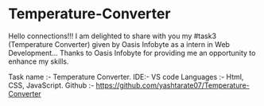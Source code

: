 # Temperature-Converter
Hello connections!!!
I am delighted to share with you my #task3 (Temperature Converter) given by Oasis Infobyte as a intern in Web Development...
Thanks to Oasis Infobyte for providing me an opportunity to enhance my skills.

Task name :- Temperature Converter.
IDE:- VS code
Languages :- Html, CSS, JavaScript.
Github :- https://github.com/yashtarate07/Temperature-Converter
